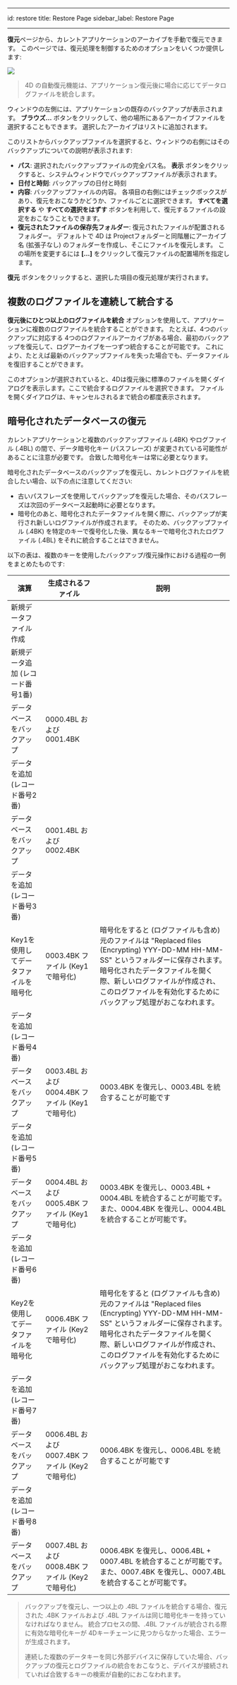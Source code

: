 - - -
id: restore title: Restore Page sidebar_label: Restore Page
- - -

**復元**ページから、カレントアプリケーションのアーカイブを手動で復元できます。 このページでは、復元処理を制御するためのオプションをいくつか提供します:

![](../assets/en/MSC/MSC_restore.png)

> 4D の自動復元機能は、アプリケーション復元後に場合に応じてデータログファイルを統合します。

ウィンドウの左側には、アプリケーションの既存のバックアップが表示されます。 **ブラウズ...** ボタンをクリックして、他の場所にあるアーカイブファイルを選択することもできます。 選択したアーカイブはリストに追加されます。

このリストからバックアップファイルを選択すると、ウィンドウの右側にはそのバックアップについての説明が表示されます:

- **パス**: 選択されたバックアップファイルの完全パス名。 **表示** ボタンをクリックすると、システムウィンドウでバックアップファイルが表示されます。
- **日付と時刻**: バックアップの日付と時刻
- **内容**: バックアップファイルの内容。 各項目の右側にはチェックボックスがあり、復元をおこなうかどうか、ファイルごとに選択できます。 **すべてを選択する** や **すべての選択をはずす** ボタンを利用して、復元するファイルの設定をおこなうこともできます。
- **復元されたファイルの保存先フォルダー**: 復元されたファイルが配置されるフォルダー。 デフォルトで 4D は Projectフォルダーと同階層にアーカイブ名 (拡張子なし) のフォルダーを作成し、そこにファイルを復元します。 この場所を変更するには **[...]** をクリックして復元ファイルの配置場所を指定します。

**復元** ボタンをクリックすると、選択した項目の復元処理が実行されます。

## 複数のログファイルを連続して統合する

**復元後にひとつ以上のログファイルを統合** オプションを使用して、アプリケーションに複数のログファイルを統合することができます。 たとえば、4つのバックアップに対応する 4つのログファイルアーカイブがある場合、最初のバックアップを復元して、ログアーカイブを一つずつ統合することが可能です。 これにより、たとえば最新のバックアップファイルを失った場合でも、データファイルを復旧することができます。

このオプションが選択されていると、4Dは復元後に標準のファイルを開くダイアログを表示します。ここで統合するログファイルを選択できます。 ファイルを開くダイアログは、キャンセルされるまで統合の都度表示されます。

## 暗号化されたデータベースの復元

カレントアプリケーションと複数のバックアップファイル (.4BK) やログファイル (.4BL) の間で、データ暗号化キー (パスフレーズ) が変更されている可能性があることに注意が必要です。 合致した暗号化キーは常に必要となります。

暗号化されたデータベースのバックアップを復元し、カレントログファイルを統合したい場合、以下の点に注意してください:

- 古いパスフレーズを使用してバックアップを復元した場合、そのパスフレーズは次回のデータベース起動時に必要となります。
- 暗号化のあと、暗号化されたデータファイルを開く際に、バックアップが実行され新しいログファイルが作成されます。 そのため、バックアップファイル (.4BK) を特定のキーで復号化した後、異なるキーで暗号化されたログファイル (.4BL) をそれに統合することはできません。

以下の表は、複数のキーを使用したバックアップ/復元操作における過程の一例をまとめたものです:


| 演算                   | 生成されるファイル                             | 説明                                                                                                                                                                |
| -------------------- | ------------------------------------- | ----------------------------------------------------------------------------------------------------------------------------------------------------------------- |
| 新規データファイル作成          |                                       |                                                                                                                                                                   |
| 新規データ追加 (レコード番号1番)   |                                       |                                                                                                                                                                   |
| データベースをバックアップ        | 0000.4BL および 0001.4BK                 |                                                                                                                                                                   |
| データを追加 (レコード番号2番)    |                                       |                                                                                                                                                                   |
| データベースをバックアップ        | 0001.4BL および 0002.4BK                 |                                                                                                                                                                   |
| データを追加 (レコード番号3番)    |                                       |                                                                                                                                                                   |
| Key1を使用してデータファイルを暗号化 | 0003.4BK ファイル (Key1で暗号化)              | 暗号化をすると (ログファイルも含め) 元のファイルは "Replaced files (Encrypting) YYY-DD-MM HH-MM-SS" というフォルダーに保存されます。 暗号化されたデータファイルを開く際、新しいログファイルが作成され、このログファイルを有効化するためにバックアップ処理がおこなわれます。 |
| データを追加 (レコード番号4番)    |                                       |                                                                                                                                                                   |
| データベースをバックアップ        | 0003.4BL および 0004.4BK ファイル (Key1で暗号化) | 0003.4BK を復元し、0003.4BL を統合することが可能です                                                                                                                               |
| データを追加 (レコード番号5番)    |                                       |                                                                                                                                                                   |
| データベースをバックアップ        | 0004.4BL および 0005.4BK ファイル (Key1で暗号化) | 0003.4BK を復元し、0003.4BL + 0004.4BL を統合することが可能です。 また、0004.4BK を復元し、0004.4BL を統合することが可能です。                                                                           |
| データを追加 (レコード番号6番)    |                                       |                                                                                                                                                                   |
| Key2を使用してデータファイルを暗号化 | 0006.4BK ファイル (Key2で暗号化)              | 暗号化をすると (ログファイルも含め) 元のファイルは "Replaced files (Encrypting) YYY-DD-MM HH-MM-SS" というフォルダーに保存されます。 暗号化されたデータファイルを開く際、新しいログファイルが作成され、このログファイルを有効化するためにバックアップ処理がおこなわれます。 |
| データを追加 (レコード番号7番)    |                                       |                                                                                                                                                                   |
| データベースをバックアップ        | 0006.4BL および 0007.4BK ファイル (Key2で暗号化) | 0006.4BK を復元し、0006.4BL を統合することが可能です                                                                                                                               |
| データを追加 (レコード番号8番)    |                                       |                                                                                                                                                                   |
| データベースをバックアップ        | 0007.4BL および 0008.4BK ファイル (Key2で暗号化) | 0006.4BK を復元し、0006.4BL + 0007.4BL を統合することが可能です。 また、0007.4BK を復元し、0007.4BL を統合することが可能です。                                                                           |
> バックアップを復元し、一つ以上の .4BL ファイルを統合する場合、復元された .4BK ファイルおよび .4BL ファイルは同じ暗号化キーを持っていなければなりません。 統合プロセスの間、.4BL ファイルが統合される際に有効な暗号化キーが 4Dキーチェーンに見つからなかった場合、エラーが生成されます。
> 
> 連続した複数のデータキーを同じ外部デバイスに保存していた場合、バックアップの復元とログファイルの統合をおこなうと、デバイスが接続されていれば合致するキーの検索が自動的におこなわれます。
